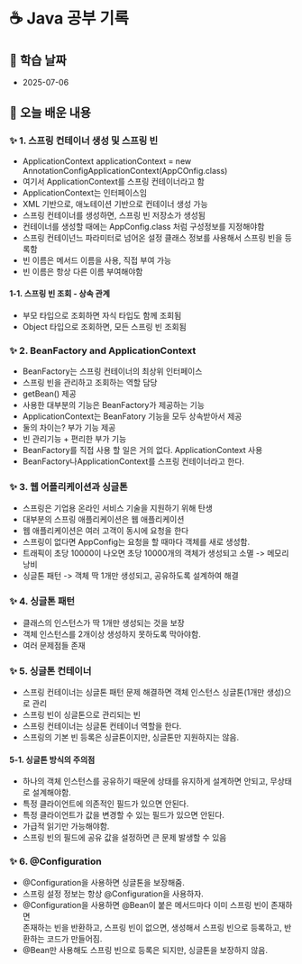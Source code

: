 # ☕ Java 공부 기록

## 📘 학습 날짜
- 2025-07-06

## 📅 오늘 배운 내용

### ✨ 1. 스프링 컨테이너 생성 및 스프링 빈 

- ApplicationContext applicationContext = new AnnotationConfigApplicationContext(AppCOnfig.class)
- 여기서 ApplicationContext를 스프링 컨테이너라고 함
- ApplicationContext는 인터페이스임
- XML 기반으로, 애노테이션 기반으로 컨테이너 생성 가능
- 스프링 컨테이너를 생성하면, 스프링 빈 저장소가 생성됨
- 컨테이너를 생성할 때에는 AppConfig.class 처럼 구성정보를 지정해야함
- 스프링 컨테이넌느 파라미터로 넘어온 설정 클래스 정보를 사용해서 스프링 빈을 등록함
- 빈 이름은 메서드 이름을 사용, 직접 부여 가능
- 빈 이름은 항상 다른 이름 부여해야함

#### 1-1. 스프링 빈 조회 - 상속 관계

- 부모 타입으로 조회하면 자식 타입도 함께 조회됨
- Object 타입으로 조회하면, 모든 스프링 빈 조회됨

### ✨ 2. BeanFactory and ApplicationContext

- BeanFactory는 스프링 컨테이너의 최상위 인터페이스
- 스프링 빈을 관리하고 조회하는 역할 담당
- getBean() 제공
- 사용한 대부분의 기능은 BeanFactory가 제공하는 기능
- ApplicationContext는 BeanFatory 기능을 모두 상속받아서 제공
- 둘의 차이는? 부가 기능 제공
- 빈 관리기능 + 편리한 부가 기능
- BeanFactory를 직접 사용 할 일은 거의 없다. ApplicationContext 사용
- BeanFactory나ApplicationContext를 스프링 컨테이너라고 한다.

### ✨ 3. 웹 어플리케이션과 싱글톤

- 스프링은 기업용 온라인 서비스 기술을 지원하기 위해 탄생
- 대부분의 스프링 애플리케이션은 웹 애플리케이션
- 웹 애플리케이션은 여러 고객이 동시에 요청을 한다
- 스프링이 없다면 AppConfig는 요청을 할 때마다 객체를 새로 생성함.
- 트래픽이 초당 10000이 나오면 초당 10000개의 객체가 생성되고 소멸 -> 메모리 낭비
- 싱글톤 패턴 -> 객체 딱 1개만 생성되고, 공유하도록 설계하여 해결

### ✨ 4. 싱글톤 패턴

- 클래스의 인스턴스가 딱 1개만 생성되는 것을 보장
- 객체 인스턴스를 2개이상 생성하지 못하도록 막아야함.
- 여러 문제점들 존재

### ✨ 5. 싱글톤 컨테이너

- 스프링 컨테이너는 싱글톤 패턴 문제 해결하면 객체 인스턴스 싱글톤(1개만 생성)으로 관리
- 스프링 빈이 싱글톤으로 관리되는 빈
- 스프링 컨테이너는 싱글톤 컨테이너 역할을 한다.
- 스프링의 기본 빈 등록은 싱글톤이지만, 싱글톤만 지원하지는 않음.

#### 5-1. 싱글톤 방식의 주의점 
- 하나의 객체 인스턴스를 공유하기 때문에 상태를 유지하게 설계하면 안되고, 무상태로 설계해야함.
- 특정 클라이언트에 의존적인 필드가 있으면 안된다.
- 특정 클라이언트가 값을 변경할 수 있는 필드가 있으면 안된다.
- 가급적 읽기만 가능해야함.
- 스프링 빈의 필드에 공유 값을 설정하면 큰 문제 발생할 수 있음

### ✨ 6. @Configuration
- @Configuration을 사용하면 싱글톤을 보장해줌.
- 스프링 설정 정보는 항상 @Configuration을 사용하자.
- @Configuration을 사용하면 @Bean이 붙은 메서드마다 이미 스프링 빈이 존재하면 <br> 존재하는 빈을 반환하고, 스프링 빈이 없으면, 생성해서 스프링 빈으로 등록하고, 반환하는 코드가 만들어짐.
- @Bean만 사용해도 스프링 빈으로 등록은 되지만, 싱글톤을 보장하지 않음.